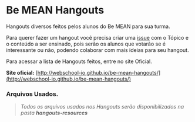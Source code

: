 # Be MEAN Hangouts
Hangouts diversos feitos pelos alunos do Be MEAN para sua turma.

Para querer fazer um hangout você precisa criar uma [issue](https://github.com/Webschool-io/be-mean-hangouts/issues) com o Tópico e o conteúdo a ser ensinado, pois serão os alunos que votarão se é interessante ou não, podendo colaborar com mais ideias para seu hangout.

Para acessar a lista de Hangouts feitos, entre no site Oficial.

**Site oficial:** [http://webschool-io.github.io/be-mean-hangouts/](http://webschool-io.github.io/be-mean-hangouts/)

### Arquivos Usados.

> *Todos os arquivos usados nos Hangouts serão disponibilizados na pasta **hangouts-resources***
